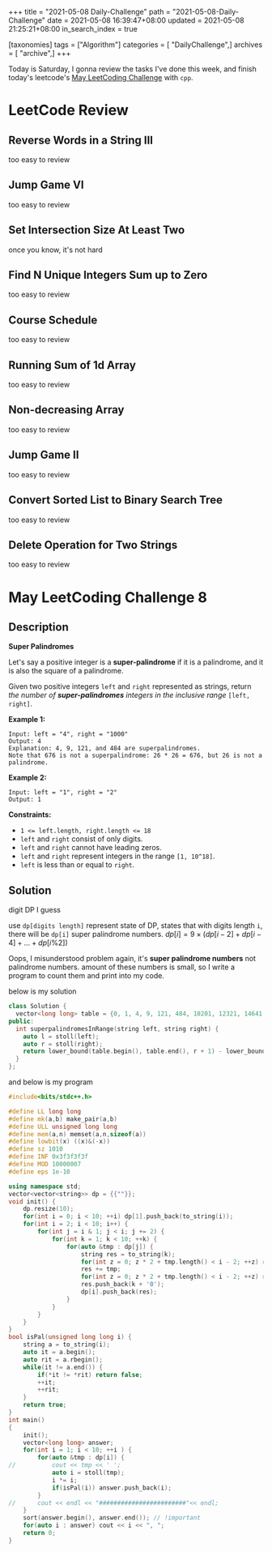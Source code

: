+++
title = "2021-05-08 Daily-Challenge"
path = "2021-05-08-Daily-Challenge"
date = 2021-05-08 16:39:47+08:00
updated = 2021-05-08 21:25:21+08:00
in_search_index = true

[taxonomies]
tags = ["Algorithm"]
categories = [ "DailyChallenge",]
archives = [ "archive",]
+++

Today is Saturday, I gonna review the tasks I've done this week, and finish today's leetcode's [May LeetCoding Challenge](https://leetcode.com/explore/challenge/card/may-leetcoding-challenge-2021/599/week-2-may-8th-may-14th/3736/) with `cpp`.

<!-- more -->

# LeetCode Review

## Reverse Words in a String III

too easy to review

## Jump Game VI

too easy to review

## Set Intersection Size At Least Two

once you know, it's not hard

## Find N Unique Integers Sum up to Zero

too easy to review

## Course Schedule

too easy to review

## Running Sum of 1d Array

too easy to review

## Non-decreasing Array

too easy to review

## Jump Game II

too easy to review

## Convert Sorted List to Binary Search Tree

too easy to review

## Delete Operation for Two Strings

too easy to review

# May LeetCoding Challenge 8

## Description

**Super Palindromes**

Let's say a positive integer is a **super-palindrome** if it is a palindrome, and it is also the square of a palindrome.

Given two positive integers `left` and `right` represented as strings, return *the number of **super-palindromes** integers in the inclusive range* `[left, right]`.

 

**Example 1:**

```
Input: left = "4", right = "1000"
Output: 4
Explanation: 4, 9, 121, and 484 are superpalindromes.
Note that 676 is not a superpalindrome: 26 * 26 = 676, but 26 is not a palindrome.
```

**Example 2:**

```
Input: left = "1", right = "2"
Output: 1
```

 

**Constraints:**

- `1 <= left.length, right.length <= 18`
- `left` and `right` consist of only digits.
- `left` and `right` cannot have leading zeros.
- `left` and `right` represent integers in the range `[1, 10^18]`.
- `left` is less than or equal to `right`.

## Solution

digit DP I guess

use `dp[digits length]` represent state of DP, states that with digits length `i`, there will be `dp[i]` super palindrome numbers. $dp[i] = 9 \times (dp[i - 2]+dp[i-4] +...+dp[i\%2])$

Oops, I misunderstood problem again, it's **super palindrome numbers** not palindrome numbers. amount of these numbers is small, so I write a program to count them and print into my code.

below is my solution

``` cpp
class Solution {
  vector<long long> table = {0, 1, 4, 9, 121, 484, 10201, 12321, 14641, 40804, 44944, 1002001, 1234321, 4008004, 100020001, 102030201, 104060401, 121242121, 123454321, 125686521, 400080004, 404090404, 10000200001, 10221412201, 12102420121, 12345654321, 40000800004, 1000002000001, 1002003002001, 1004006004001, 1020304030201, 1022325232201, 1024348434201, 1210024200121, 1212225222121, 1214428244121, 1232346432321, 1234567654321, 4000008000004, 4004009004004, 100000020000001, 100220141022001, 102012040210201, 102234363432201, 121000242000121, 121242363242121, 123212464212321, 123456787654321, 400000080000004, 10000000200000001, 10002000300020001, 10004000600040001, 10020210401202001, 10022212521222001, 10024214841242001, 10201020402010201, 10203040504030201, 10205060806050201, 10221432623412201, 10223454745432201, 12100002420000121, 12102202520220121, 12104402820440121, 12122232623222121, 12124434743442121, 12321024642012321, 12323244744232321, 12343456865434321, 12345678987654321, 40000000800000004, 40004000900040004};
public:
  int superpalindromesInRange(string left, string right) {
    auto l = stoll(left);
    auto r = stoll(right);
    return lower_bound(table.begin(), table.end(), r + 1) - lower_bound(table.begin(), table.end(), l);
  }
};
```

and below is my program

``` cpp
#include<bits/stdc++.h>

#define LL long long
#define mk(a,b) make_pair(a,b)
#define ULL unsigned long long
#define mem(a,n) memset(a,n,sizeof(a))
#define lowbit(x) ((x)&(-x))
#define sz 1010
#define INF 0x3f3f3f3f
#define MOD 10000007
#define eps 1e-10

using namespace std;
vector<vector<string>> dp = {{""}};
void init() {
	dp.resize(10);
	for(int i = 0; i < 10; ++i) dp[1].push_back(to_string(i));
	for(int i = 2; i < 10; i++) {
		for(int j = i & 1; j < i; j += 2) {
		    for(int k = 1; k < 10; ++k) {
		    	for(auto &tmp : dp[j]) {
			    	string res = to_string(k);
			    	for(int z = 0; z * 2 + tmp.length() < i - 2; ++z) res.push_back('0');
			    	res += tmp;
			    	for(int z = 0; z * 2 + tmp.length() < i - 2; ++z) res.push_back('0');
			    	res.push_back(k + '0');
			    	dp[i].push_back(res);
		    	}
			}
		}
	}
}
bool isPal(unsigned long long i) {
	string a = to_string(i);
	auto it = a.begin();
	auto rit = a.rbegin();
	while(it != a.end()) {
		if(*it != *rit) return false;
		++it;
		++rit;
	}
	return true;
}
int main()
{
	init();
	vector<long long> answer;
	for(int i = 1; i < 10; ++i ) {
		for(auto &tmp : dp[i]) {
//			cout << tmp << ' ';
			auto i = stoll(tmp);
			i *= i;
			if(isPal(i)) answer.push_back(i);	
		}
//		cout << endl << "########################"<< endl;
	}
	sort(answer.begin(), answer.end()); // !important
	for(auto i : answer) cout << i << ", ";
	return 0;
}

```
